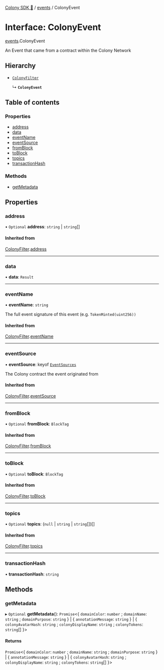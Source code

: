 [Colony SDK 🚀](../README.md) / [events](../modules/events.md) / ColonyEvent

# Interface: ColonyEvent

[events](../modules/events.md).ColonyEvent

An Event that came from a contract within the Colony Network

## Hierarchy

- [`ColonyFilter`](events.ColonyFilter.md)

  ↳ **`ColonyEvent`**

## Table of contents

### Properties

- [address](events.ColonyEvent.md#address)
- [data](events.ColonyEvent.md#data)
- [eventName](events.ColonyEvent.md#eventname)
- [eventSource](events.ColonyEvent.md#eventsource)
- [fromBlock](events.ColonyEvent.md#fromblock)
- [toBlock](events.ColonyEvent.md#toblock)
- [topics](events.ColonyEvent.md#topics)
- [transactionHash](events.ColonyEvent.md#transactionhash)

### Methods

- [getMetadata](events.ColonyEvent.md#getmetadata)

## Properties

### address

• `Optional` **address**: `string` \| `string`[]

#### Inherited from

[ColonyFilter](events.ColonyFilter.md).[address](events.ColonyFilter.md#address)

___

### data

• **data**: `Result`

___

### eventName

• **eventName**: `string`

The full event signature of this event (e.g. `TokenMinted(uint256))`

#### Inherited from

[ColonyFilter](events.ColonyFilter.md).[eventName](events.ColonyFilter.md#eventname)

___

### eventSource

• **eventSource**: keyof [`EventSources`](events.EventSources.md)

The Colony contract the event originated from

#### Inherited from

[ColonyFilter](events.ColonyFilter.md).[eventSource](events.ColonyFilter.md#eventsource)

___

### fromBlock

• `Optional` **fromBlock**: `BlockTag`

#### Inherited from

[ColonyFilter](events.ColonyFilter.md).[fromBlock](events.ColonyFilter.md#fromblock)

___

### toBlock

• `Optional` **toBlock**: `BlockTag`

#### Inherited from

[ColonyFilter](events.ColonyFilter.md).[toBlock](events.ColonyFilter.md#toblock)

___

### topics

• `Optional` **topics**: (``null`` \| `string` \| `string`[])[]

#### Inherited from

[ColonyFilter](events.ColonyFilter.md).[topics](events.ColonyFilter.md#topics)

___

### transactionHash

• **transactionHash**: `string`

## Methods

### getMetadata

▸ `Optional` **getMetadata**(): `Promise`<{ `domainColor`: `number` ; `domainName`: `string` ; `domainPurpose`: `string`  } \| { `annotationMessage`: `string`  } \| { `colonyAvatarHash`: `string` ; `colonyDisplayName`: `string` ; `colonyTokens`: `string`[]  }\>

#### Returns

`Promise`<{ `domainColor`: `number` ; `domainName`: `string` ; `domainPurpose`: `string`  } \| { `annotationMessage`: `string`  } \| { `colonyAvatarHash`: `string` ; `colonyDisplayName`: `string` ; `colonyTokens`: `string`[]  }\>
